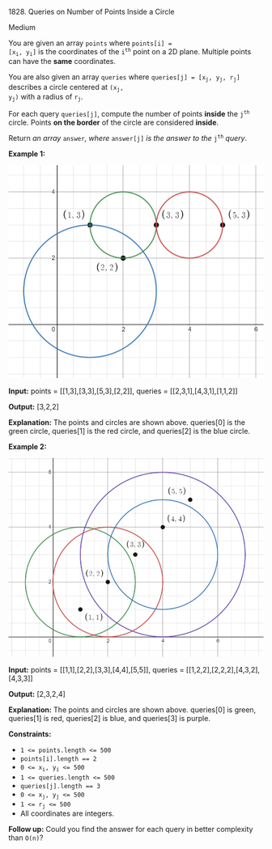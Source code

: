 1828\. Queries on Number of Points Inside a Circle

Medium

You are given an array `points` where <code>points[i] = [x<sub>i</sub>, y<sub>i</sub>]</code> is the coordinates of the <code>i<sup>th</sup></code> point on a 2D plane. Multiple points can have the **same** coordinates.

You are also given an array `queries` where <code>queries[j] = [x<sub>j</sub>, y<sub>j</sub>, r<sub>j</sub>]</code> describes a circle centered at <code>(x<sub>j</sub>, y<sub>j</sub>)</code> with a radius of <code>r<sub>j</sub></code>.

For each query `queries[j]`, compute the number of points **inside** the <code>j<sup>th</sup></code> circle. Points **on the border** of the circle are considered **inside**.

Return _an array_ `answer`_, where_ `answer[j]` _is the answer to the_ <code>j<sup>th</sup></code> _query_.

**Example 1:**

![](chrome_2021-03-25_22-34-16.png)

**Input:** points = [[1,3],[3,3],[5,3],[2,2]], queries = [[2,3,1],[4,3,1],[1,1,2]]

**Output:** [3,2,2]

**Explanation:** The points and circles are shown above. queries[0] is the green circle, queries[1] is the red circle, and queries[2] is the blue circle.

**Example 2:**

![](chrome_2021-03-25_22-42-07.png)

**Input:** points = [[1,1],[2,2],[3,3],[4,4],[5,5]], queries = [[1,2,2],[2,2,2],[4,3,2],[4,3,3]]

**Output:** [2,3,2,4]

**Explanation:** The points and circles are shown above. queries[0] is green, queries[1] is red, queries[2] is blue, and queries[3] is purple.

**Constraints:**

*   `1 <= points.length <= 500`
*   `points[i].length == 2`
*   <code>0 <= x<sub>i</sub>, y<sub>i</sub> <= 500</code>
*   `1 <= queries.length <= 500`
*   `queries[j].length == 3`
*   <code>0 <= x<sub>j</sub>, y<sub>j</sub> <= 500</code>
*   <code>1 <= r<sub>j</sub> <= 500</code>
*   All coordinates are integers.

**Follow up:** Could you find the answer for each query in better complexity than `O(n)`?